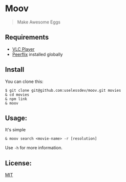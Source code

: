 # Moov

> Make Awesome Eggs

## Requirements

- [VLC Player][2]
- [Peerflix][1] installed globally

## Install

You can clone this:

```
$ git clone git@github.com:uselessdev/moov.git movies
& cd movies
& npm link
& moov
```

## Usage:

It's simple

```
& moov search <movie-name> -r [resolution]
```

Use `-h` for more information.

## License:

[MIT][3]

[1]: https://github.com/mafintosh/peerflix "Peerflix: The Salvation of world"
[2]: http://www.videolan.org/vlc/ "VLC Player :3"
[3]: https://github.com/uselessdev/moov/blob/master/LICENSE "License"

